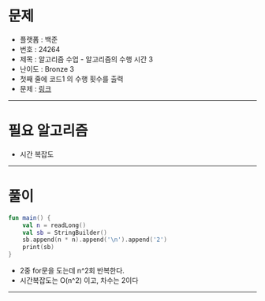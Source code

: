 # 문제
- 플랫폼 : 백준
- 번호 : 24264
- 제목 : 알고리즘 수업 - 알고리즘의 수행 시간 3
- 난이도 : Bronze 3
- 첫째 줄에 코드1 의 수행 횟수를 출력
- 문제 : <a href="https://www.acmicpc.net/problem/24264" target="_blank">링크</a>

---

# 필요 알고리즘
- 시간 복잡도

---

# 풀이
```kotlin
fun main() {
    val n = readLong()
    val sb = StringBuilder()
    sb.append(n * n).append('\n').append('2')
    print(sb)
}

```
- 2중 for문을 도는데 n^2회 반복한다.
- 시간복잡도는 O(n^2) 이고, 차수는 2이다

---
